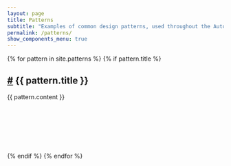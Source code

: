 ```yaml
---
layout: page
title: Patterns
subtitle: "Examples of common design patterns, used throughout the Automile web app, and examples how to achieve them."
permalink: /patterns/
show_components_menu: true
---
```


{% for pattern in site.patterns %}
{% if pattern.title %}
<article style="margin-bottom: 120px;">
<h2 id="{{ pattern.title | downcase | replace: ' ', '' }}">
  <a href="/patters/#{{ pattern.title | downcase | replace: ' ', '' }}">#</a> {{ pattern.title }}
</h2>
{{ pattern.content }}
</article>
{% endif %}
{% endfor %}
